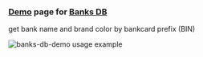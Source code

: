 ### [Demo](https://ramoona.github.io/banks-db-demo/) page for [Banks DB](https://github.com/Ramoona/banks-db)
get bank name and brand color by bankcard prefix (BIN)

![banks-db-demo usage example](https://cloud.githubusercontent.com/assets/7067080/13092969/c4e1d162-d513-11e5-8b6b-db509c765ffb.jpg)
